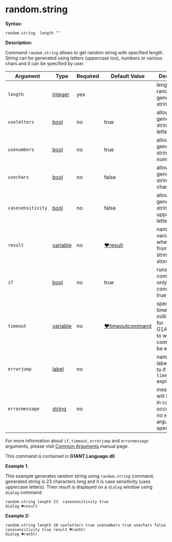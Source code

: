 # random.string

**Syntax:**

```G1ANT
random.string  length ‴‴
```

**Description:**

Command `random.string` allows to get random string with specified length. String can be generated using letters (uppercase too), numbers or various chars and it can be specified by user.

| Argument | Type | Required | Default Value | Description |
| -------- | ---- | -------- | ------------- | ----------- |
|`length`| [integer](https://github.com/G1ANT-Robot/G1ANT.Manual/blob/master/G1ANT-Language/Structures/integer.md)  | yes | | length of random generated string |
|`useletters`| [bool](https://github.com/G1ANT-Robot/G1ANT.Manual/blob/master/G1ANT-Language/Structures/bool.md) | no| true | allows to generate string using letters |
|`usenumbers`| [bool](https://github.com/G1ANT-Robot/G1ANT.Manual/blob/master/G1ANT-Language/Structures/bool.md) | no| true | allows to generate string using numbers |
|`usechars`| [bool](https://github.com/G1ANT-Robot/G1ANT.Manual/blob/master/G1ANT-Language/Structures/bool.md) | no| false | allows to generate string using chars |
|`casesensitivity`| [bool](https://github.com/G1ANT-Robot/G1ANT.Manual/blob/master/G1ANT-Language/Structures/bool.md) | no| false | allows to generate string using uppercase letters |
|`result`| [variable](https://github.com/G1ANT-Robot/G1ANT.Manual/blob/master/G1ANT-Language/Special-Characters/variable.md)  | no | [♥result](https://github.com/G1ANT-Robot/G1ANT.Manual/blob/master/G1ANT-Language/Common-Arguments.md)  | name of variable where string from random string will be stored |
|`if`| [bool](https://github.com/G1ANT-Robot/G1ANT.Manual/blob/master/G1ANT-Language/Structures/bool.md) | no | true | runs the command only if condition is true |
|`timeout`| [variable](https://github.com/G1ANT-Robot/G1ANT.Manual/blob/master/G1ANT-Language/Special-Characters/variable.md) | no | [♥timeoutcommand](https://github.com/G1ANT-Robot/G1ANT.Manual/blob/master/G1ANT-Language/Variables/Special-Variables.md)  | specifies time in milliseconds for G1ANT.Robot to wait for the command to be executed |
|`errorjump` | [label](https://github.com/G1ANT-Robot/G1ANT.Manual/blob/master/G1ANT-Language/Structures/label.md) | no | | name of the label to jump to if given `timeout` expires |
|`errormessage`| [string](https://github.com/G1ANT-Robot/G1ANT.Manual/blob/master/G1ANT-Language/Structures/string.md) | no |  | message that will be shown in case error occurs and no `errorjump` argument is specified |

For more information about `if`, `timeout`, `errorjump` and `errormessage` arguments, please visit [Common Arguments](https://github.com/G1ANT-Robot/G1ANT.Manual/blob/master/G1ANT-Language/Common-Arguments.md)  manual page.

This command is contained in **G1ANT.Language.dll**.

**Example 1**:

This example generates random string using `random.string` command, generated string is 23 characters long and it is case sensitivity (uses uppercase letters). Then result is displayed on a `dialog` window using `dialog` command.

```G1ANT
random.string length 23  casesensitivity true
dialog ♥result
```

**Example 2:**

```G1ANT
random.string length 10 useletters true usenumbers true usechars false casesensitivity true result ♥ranStr
dialog ♥ranStr
```


